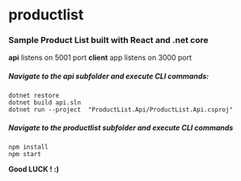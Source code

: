 # productlist
### Sample Product List built with React and .net core

**api** listens on 5001 port
**client** app listens on 3000 port

##### Navigate to the api subfolder and execute CLI commands:
	dotnet restore
	dotnet build api.sln
	dotnet run --project  "ProductList.Api/ProductList.Api.csproj" 

##### Navigate to the productlist subfolder and execute CLI commands
	npm install
	npm start

**Good LUCK ! :)**
